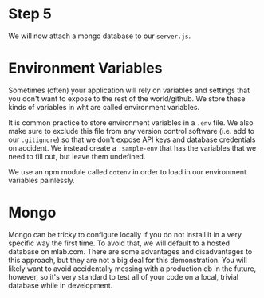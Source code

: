 # Step 5

We will now attach a mongo database to our `server.js`.

# Environment Variables

Sometimes (often) your application will rely on variables and settings that you don't want to expose to the rest of the world/github. We store these kinds of variables in wht are called environment variables. 

It is common practice to store environment variables in a `.env` file. We also make sure to exclude this file from any version control software (i.e. add to our `.gitignore`) so that we don't expose API keys and database credentials on accident. We instead create a `.sample-env` that has the variables that we need to fill out, but leave them undefined.

We use an npm module called `dotenv` in order to load in our environment variables painlessly.

# Mongo
Mongo can be tricky to configure locally if you do not install it in a very specific way the first time. To avoid that, we will default to a hosted database on mlab.com. There are some advantages and disadvantages to this approach, but they are not a big deal for this demonstration. You will likely want to avoid accidentally messing with a production db in the future, however, so it's very standard to test all of your code on a local, trivial database while in development.
